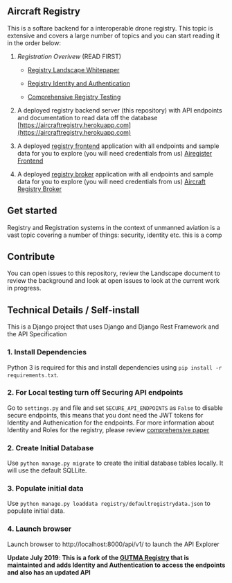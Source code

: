 ## Aircraft Registry

This is a softare backend for a interoperable drone registry. This topic is extensive and covers a large number of topics and you can start reading it in the order below:

1. *Registration Overivew* (READ FIRST)
   - [Registry Landscape Whitepaper](https://github.com/openskies-sh/aircraftregistry/blob/master/documents/registration-white-paper.md)
  
   - [Registry Identity and Authentication](https://github.com/openskies-sh/aircraftregistry/blob/master/documents/registration-identity-authentication.md)
  
   - [Comprehensive Registry Testing](https://github.com/openskies-sh/aircraftregistry/blob/master/documents/registry-testing.md)

2. A deployed registry backend server (this repository) with API endpoints and documentation to read data off the database [https://aircraftregistry.herokuapp.com](https://aircraftregistry.herokuapp.com)

3. A deployed [registry frontend](https://github.com/openskies-sh/aircraft-registry-spa) application with all endpoints and sample data for you to explore (you will need credentials from us) [Airegister Frontend](https://airegister.herokuapp.com/)
  
4. A deployed [registry broker](https://github.com/openskies-sh/aircraftregistry-broker) application with all endpoints and sample data for you to explore (you will need credentials from us) [Aircraft Registry Broker](https://aircraftregistry-broker.herokuapp.com/)

## Get started

Registry and Registration systems in the context of unmanned aviation is a vast topic covering a number of things: security, identity etc. this is a comp

## Contribute

You can open issues to this repository, review the Landscape document to review the background and look at open issues to look at the current work in progress.

## Technical Details  / Self-install

This is a Django project that uses Django and Django Rest Framework and the API Specification

### 1. Install Dependencies

Python 3 is required for this and install dependencies using `pip install -r requirements.txt`.

### 2. For Local testing turn off Securing API endpoints

Go to `settings.py` and file and set `SECURE_API_ENDPOINTS` as `False` to disable secure endpoints, this means that you dont need the JWT tokens for Identity and Authenication for the endpoints. For more information about Identity and Roles for the registry, please review [comprehensive paper](https://github.com/openskies-sh/aircraftregistry/blob/master/documents/registration-identity-authentication.md) 

### 2. Create Initial Database

Use `python manage.py migrate` to create the initial database tables locally. It will use the default SQLLite.

### 3. Populate initial data

Use `python manage.py loaddata registry/defaultregistrydata.json` to populate initial data.

### 4. Launch browser 
Launch browser to http://localhost:8000/api/v1/ to launch the API Explorer

**Update July 2019**: **This is a fork of the [GUTMA Registry](https://github.com/gutma-org/droneregistry) that is maintainted and adds Identity and Authentication to access the endpoints and also has an updated API**